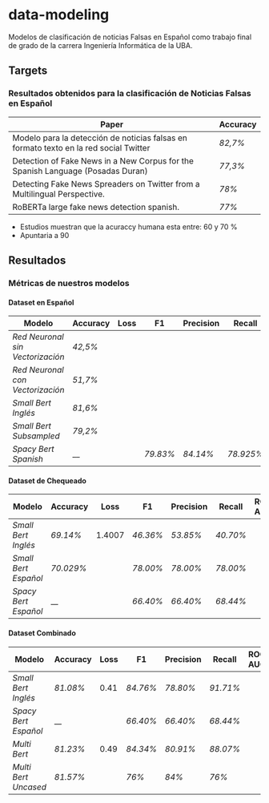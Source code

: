 # data-modeling
Modelos de clasificación de noticias Falsas en Español como trabajo final de grado de la carrera Ingeniería Informática de la UBA.

## Targets 
### Resultados obtenidos para la clasificación de Noticias Falsas en Español
Paper |   Accuracy
------ |  -------------
Modelo para la detección de noticias falsas en formato texto en la red social Twitter | _82,7%_
Detection of Fake News in a New Corpus for the Spanish Language (Posadas Duran) | _77,3%_
Detecting Fake News Spreaders on Twitter from a Multilingual Perspective. | _78%_
RoBERTa large fake news detection spanish. | _77%_

- Estudios muestran que la acuraccy humana esta entre: 60 y 70 %
- Apuntaria a 90

## Resultados
### Métricas de nuestros modelos

#### Dataset en Español
Modelo |   Accuracy  |   Loss  |   F1  |   Precision  |   Recall
------ |  -------------|  ------|  ------|  ------|  ------
_Red Neuronal sin Vectorización_ | _42,5%_ |  |  |  
_Red Neuronal con Vectorización_ | _51,7%_ |  |  |  
_Small Bert Inglés_ | _81,6%_ |  |  |  
_Small Bert Subsampled_ | _79,2%_ |  |  |  
_Spacy Bert Spanish_ | __ |  | _79.83%_ |  _84.14%_|  _78.925%_ 

#### Dataset de Chequeado
Modelo |   Accuracy  |   Loss  |   F1  |   Precision  |   Recall |   ROC AUC
------ |  -------------|  ------|  ------|  ------|  ------  |  ------  
_Small Bert Inglés_ | _69.14%_ | 1.4007|  _46.36%_ | _53.85%_ |  _40.70%_
_Small Bert Español_ | _70.029%_ ||  _78.00%_ | _78.00%_ |  _78.00%_
_Spacy Bert Español_ | __ | |  _66.40%_ | _66.40%_ |  _68.44%_

#### Dataset Combinado
Modelo |   Accuracy  |   Loss  |   F1  |   Precision  |   Recall |   ROC AUC
------ |  -------------|  ------|  ------|  ------|  ------  |  ------  
_Small Bert Inglés_ | _81.08%_ | 0.41 | _84.76%_| _78.80%_ | _91.71%_ 
_Spacy Bert Español_ | __ | |  _66.40%_ | _66.40%_ |  _68.44%_
_Multi Bert_ | _81.23%_ | 0.49 | _84.34%_| _80.91%_ | _88.07%_ 
_Multi Bert Uncased_ | _81.57%_ | | _76%_| _84%_ | _76%_
